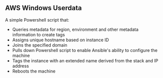 ## AWS Windows Userdata

A simple Powershell script that:
* Queries metadata for region, environment and other metadata information to create tags
* Assigns unique hostname based on instance ID
* Joins the specified domain
* Pulls down Powershell script to enable Ansible's ability to configure the machine
* Tags the instance with an extended name derived from the stack and IP address
* Reboots the machine
